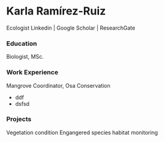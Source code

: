 # Karla Ramírez-Ruiz
Ecologist
Linkedin | Google Scholar | ResearchGate

### Education
Biologist, MSc. 

### Work Experience
Mangrove Coordinator, Osa Conservation
- ddf
- dsfsd

### Projects
Vegetation condition
Engangered species habitat monitoring
